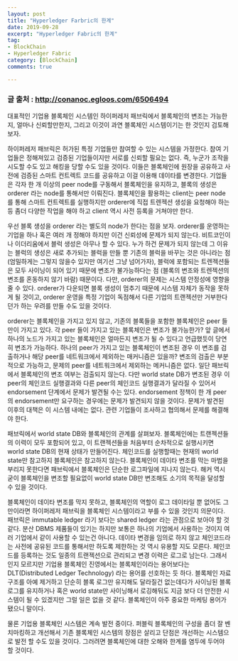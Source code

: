 ```yaml
---
layout: post
title: "Hyperledger Farbric의 한계"
date: 2019-09-28
excerpt: "Hyperledger Fabric의 한계"
tag:
- BlockChain
- Hyperledger Fabric
category: [BlockChain]
comments: true

---
```


### 글 출처 : http://conanoc.egloos.com/6506494

대표적인 기업용 블록체인 시스템인 하이퍼레저 패브릭에서 블록체인의 변조는 가능한지, 얼마나 신뢰할만한지, 그리고 이것이 과연 블록체인 시스템이기는 한 것인지 검토해보자.

하이퍼레저 패브릭은 허가된 특정 기업들만 참여할 수 있는 시스템을 가정한다. 참여 기업들은 정해져있고 검증된 기업들이지만 서로를 신뢰할 필요는 없다. 즉, 누군가 조작을 시도할 수도 있고 해킹을 당할 수도 있을 것이다. 이들은 블록체인에 원장을 공유하고 사전에 검증된 스마트 컨트렉트 코드를 공유하고 이걸 이용해 데이타를 변경한다. 기업들은 각자 한 개 이상의 peer node를 구동해서 블록체인을 유지하고, 블록의 생성은 orderer 라는 node를 통해서만 이뤄진다. 블록체인을 활용하는 client는 peer node를 통해 스마트 컨트렉트를 실행하지만 orderer에 직접 트렌젝션 생성을 요청해야 하는 등 좀더 다양한 작업을 해야 하고 client 역시 사전 등록을 거쳐야만 한다.

우선 블록 생성을 orderer 라는 별도의 node가 한다는 점을 보자. orderer를 운영하는 기업을 하나 혹은 여러 개 정해야 하지만 이건 신뢰성에 문제가 되지 않는다. 비트코인이나 이더리움에서 블럭 생성은 아무나 할 수 있다. 누가 하건 문제가 되지 않는데 그 이유는 블럭의 생성은 새로 추가되는 블럭을 만들 뿐 기존의 블럭을 바꾸는 것은 아니라는 점 (엄밀하게는 그렇지 않을수 있지만 여기선 그냥 넘어가자), 블럭에 포함되는 트렌젝션들은 모두 사이닝이 되어 있기 때문에 변조가 불가능하다는 점 (블록의 변조와 트렌젝션의 변조를 혼동하지 않기 바람) 때문이다. 다만, orderer의 문제는 시스템 안정성에 영향을 줄 수 있다. orderer가 다운되면 블록 생성이 멈추기 때문에 시스템 자체가 동작을 못하게 될 것이고, orderer 운영을 특정 기업이 독점해서 다른 기업의 트랜젝션만 거부한다던가 하는 우려를 만들 수도 있을 것이다.

orderer는 블록체인을 가지고 있지 않고, 기존의 블록들을 포함한 블록체인은 peer 들만이 가지고 있다. 각 peer 들이 가지고 있는 블록체인은 변조가 불가능한가? 앞 글에서 하나의 노드가 가지고 있는 블록체인은 얼마든지 변조가 될 수 있다고 언급했듯이 당연히 변조가 가능하다. 하나의 peer가 가지고 있는 블록체인이 변조된 경우 이 변조를 검출하거나 해당 peer를 네트워크에서 제외하는 매커니즘은 있을까? 변조의 검출은 부분적으로 가능하고, 문제의 peer를 네트워크에서 제외하는 메커니즘은 없다. 일단 패브릭에서 블록체인의 변조 여부는 검출되지 않는다. 다만 world state DB가 변조된 경우 이 peer의 체인코드 실행결과와 다른 peer의 체인코드 실행결과가 달라질 수 있어서 endorsement 단계에서 문제가 발견될 수는 있다. endorsement 정책이 한 개 peer의 endorsement만 요구하는 경우에는 문제가 발견되지 않을 것이다. 문제가 발견된 이후의 대책은 이 시스템 내에는 없다. 관련 기업들이 조사하고 협의해서 문제를 해결해야 한다.

패브릭에서 world state DB와 블록체인의 관계를 살펴보자. 블록체인에는 트랜젝션들의 이력이 모두 포함되어 있고, 이 트랜젝션들을 처음부터 순차적으로 실행시키면 world state DB의 현재 상태가 만들어진다. 체인코드를 실행할때는 현재의 world state만 참고하지 블록체인은 참고하지 않는다. 블록체인이 데이타 변조를 막는 마법을 부리지 못한다면 패브릭에서 블록체인은 단순한 로그파일에 지나지 않는다. 해커 역시 굳이 블록체인을 변조할 필요없이 world state DB만 변조해도 소기의 목적을 달성할 수 있을 것이다.

블록체인이 데이타 변조를 막지 못하고, 블록체인의 역할이 로그 데이타일 뿐 없어도 그만이라면 하이퍼레저 패브릭을 블록체인 시스템이라고 부를 수 있을 것인지 의문이다. 패브릭은 immutable ledger 라기 보다는 shared ledger 라는 관점으로 보아야 할 것 같다. 분산 DBMS 제품들이 있기는 하지만 보통은 하나의 기업에서 사용하는 것이지 여러 기업에서 같이 사용할 수 있는건 아니다. 데이타 변경을 임의로 하지 않고 체인코드라는 사전에 공유된 코드를 통해서만 하도록 제한하는 것 역시 유용할 지도 모른다. 체인코드를 등록하는 것도 일종의 트랜젝션으로 관리되고 변경 이력은 로그로 남는다. 그래서인지 모르지만 기업용 블록체인 진영에서는 블록체인이라는 용어보다는 DLT(Distributed Ledger Technology) 라는 용어를 선호하는 듯 하다. 블록체인 자료 구조를 아예 제거하고 단순히 블록 로그만 유지해도 달라질건 없는데다가 사이닝된 블록 로그를 유지하거나 혹은 world state만 사이닝해서 로깅해둬도 지금 보다 더 안전한 시스템이 될 수 있겠지만 그럴 일은 없을 것 같다. 블록체인이 아주 중요한 마케팅 용어가 됐으니 말이다.

물론 기업용 블록체인 시스템은 계속 발전 중이다. 퍼블릭 블록체인의 구성을 좀더 잘 벤치마킹하고 개선해서 기존 블록체인 시스템의 장점은 살리고 단점은 개선하는 시스템으로 발전 할 수도 있을 것이다. 그러려면 블록체인에 대한 오해와 한계를 염두에 두어야 할 것이다.